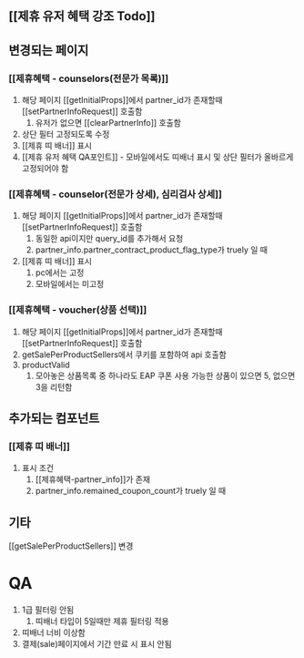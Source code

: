## [[제휴 유저 혜택 강조 Todo]]
## 변경되는 페이지

### [[제휴혜택 - counselors(전문가 목록)]]

1. 해당 페이지 [[getInitialProps]]에서 partner_id가 존재할때 [[setPartnerInfoRequest]] 호출함
	1. 유저가 없으면 [[clearPartnerInfo]] 호출함
2. 상단 필터 고정되도록 수정
3. [[제휴 띠 배너]] 표시
4. [[제휴 유저 혜택 QA포인트]] - 모바일에서도 띠배너 표시 및 상단 필터가 올바르게 고정되어야 함

### [[제휴혜택 - counselor(전문가 상세), 심리검사 상세]]

1. 해당 페이지 [[getInitialProps]]에서 partner_id가 존재할때 [[setPartnerInfoRequest]] 호출함
	1. 동일한 api이지만 query_id를 추가해서 요청
	2. partner_info.partner_contract_product_flag_type가 truely 일 때
2. [[제휴 띠 배너]] 표시
	1. pc에서는 고정
	2. 모바일에서는 미고정
### [[제휴혜택 - voucher(상품 선택)]]

1. 해당 페이지 [[getInitialProps]]에서 partner_id가 존재할때 [[setPartnerInfoRequest]] 호출함
2. getSalePerProductSellers에서 쿠키를 포함하여 api 호출함
3. productValid
	1. 모아놓은 상품목록 중 하나라도 EAP 쿠폰 사용 가능한 상품이 있으면 5, 없으면 3을 리턴함

## 추가되는 컴포넌트
### [[제휴 띠 배너]]

1. 표시 조건
	1. [[제휴혜택-partner_info]]가 존재
	2. partner_info.remained_coupon_count가 truely 일 때

## 기타
[[getSalePerProductSellers]] 변경




# QA

1. 1급 필터링 안됨
	1. 띠배너 타입이 5일때만 제휴 필터링 적용
2. 띠배너 너비 이상함
3. 결제(sale)페이지에서 기간 만료 시 표시 안됨
